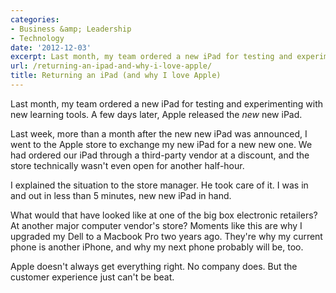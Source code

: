 ```yaml
---
categories:
- Business &amp; Leadership
- Technology
date: '2012-12-03'
excerpt: Last month, my team ordered a new iPad for testing and experimenting with new learning tools. A few days later, Apple released the <em>new</em> new iPad.
url: /returning-an-ipad-and-why-i-love-apple/
title: Returning an iPad (and why I love Apple)
---
```


Last month, my team ordered a new iPad for testing and experimenting with new learning tools. A few days later, Apple released the <em>new</em> new iPad.

Last week, more than a month after the new new iPad was announced, I went to the Apple store to exchange my new iPad for a new new one. We had ordered our iPad through a third-party vendor at a discount, and the store technically wasn't even open for another half-hour.

I explained the situation to the store manager. He took care of it. I was in and out in less than 5 minutes, new new iPad in hand.

What would that have looked like at one of the big box electronic retailers? At another major computer vendor's store? Moments like this are why I upgraded my Dell to a Macbook Pro two years ago. They're why my  current phone is another iPhone, and why my next phone probably will be, too.

Apple doesn't always get everything right. No company does. But the customer experience just can't be beat.